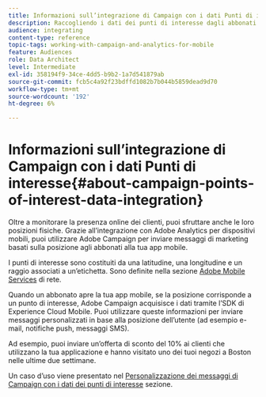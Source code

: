```yaml
---
title: Informazioni sull’integrazione di Campaign con i dati Punti di interesse
description: Raccogliendo i dati dei punti di interesse dagli abbonati all’app mobile, puoi inviare messaggi di marketing basati sulla posizione agli abbonati tramite l’integrazione in Adobe Campaign.
audience: integrating
content-type: reference
topic-tags: working-with-campaign-and-analytics-for-mobile
feature: Audiences
role: Data Architect
level: Intermediate
exl-id: 358194f9-34ce-4dd5-b9b2-1a7d541879ab
source-git-commit: fcb5c4a92f23bdffd1082b7b044b5859dead9d70
workflow-type: tm+mt
source-wordcount: '192'
ht-degree: 6%

---
```


# Informazioni sull’integrazione di Campaign con i dati Punti di interesse{#about-campaign-points-of-interest-data-integration}

Oltre a monitorare la presenza online dei clienti, puoi sfruttare anche le loro posizioni fisiche. Grazie all’integrazione con Adobe Analytics per dispositivi mobili, puoi utilizzare Adobe Campaign per inviare messaggi di marketing basati sulla posizione agli abbonati alla tua app mobile.

I punti di interesse sono costituiti da una latitudine, una longitudine e un raggio associati a un’etichetta. Sono definite nella sezione [Adobe Mobile Services](https://experienceleague.adobe.com/docs/mobile-services/using/home.html) di rete.

Quando un abbonato apre la tua app mobile, se la posizione corrisponde a un punto di interesse, Adobe Campaign acquisisce i dati tramite l’SDK di Experience Cloud Mobile. Puoi utilizzare queste informazioni per inviare messaggi personalizzati in base alla posizione dell’utente (ad esempio e-mail, notifiche push, messaggi SMS).

Ad esempio, puoi inviare un’offerta di sconto del 10% ai clienti che utilizzano la tua applicazione e hanno visitato uno dei tuoi negozi a Boston nelle ultime due settimane.

Un caso d’uso viene presentato nel [Personalizzazione dei messaggi di Campaign con i dati dei punti di interesse](../../integrating/using/personalizing-campaign-messages-with-point-of-interest-data.md) sezione.
